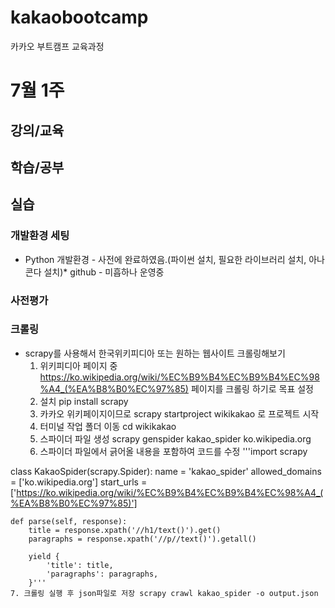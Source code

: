 # kakaobootcamp
카카오 부트캠프 교육과정 
# 7월 1주
## 강의/교육

## 학습/공부

## 실습
### 개발환경 세팅
* Python 개발환경 - 사전에 완료하였음.(파이썬 설치, 필요한 라이브러리 설치, 아나콘다 설치)* github - 미흡하나 운영중
### 사전평가
### 크롤링
* scrapy를 사용해서 한국위키피디아 또는 원하는 웹사이트 크롤링해보기
  1. 위키피디아 페이지 중 https://ko.wikipedia.org/wiki/%EC%B9%B4%EC%B9%B4%EC%98%A4_(%EA%B8%B0%EC%97%85) 페이지를 크롤링 하기로 목표 설정
  2. 설치 pip install scrapy
  3. 카카오 위키페이지이므로 scrapy startproject wikikakao 로 프로젝트 시작
  4. 터미널 작업 폴더 이동 cd wikikakao
  5. 스파이더 파일 생성 scrapy genspider kakao_spider ko.wikipedia.org
  6. 스파이더 파일에서 긁어올 내용을 포함하여 코드를 수정
'''import scrapy

class KakaoSpider(scrapy.Spider):
    name = 'kakao_spider'
    allowed_domains = ['ko.wikipedia.org']
    start_urls = ['https://ko.wikipedia.org/wiki/%EC%B9%B4%EC%B9%B4%EC%98%A4_(%EA%B8%B0%EC%97%85)']

    def parse(self, response):
        title = response.xpath('//h1/text()').get()
        paragraphs = response.xpath('//p//text()').getall()

        yield {
            'title': title,
            'paragraphs': paragraphs,
        }'''
    7. 크롤링 실행 후 json파일로 저장 scrapy crawl kakao_spider -o output.json

